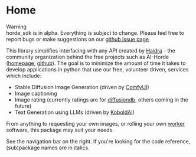 # Home

<div class="warning" markdown="1">
<div class="title" markdown="1">
Warning
</div>
horde_sdk is in alpha. Everything is subject to change. Please feel free to report bugs or make suggestions on our <a href="(https://https//github.com/Haidra-Org/horde-sdk">github issue page</a>
</div>

This library simplifies interfacing with any API created by [Haidra](https://github.com/Haidra-Org) - the community organization
behind the free projects such as AI-Horde ([homepage](https://aihorde.net/), [github](https://github.com/db0/AI-Horde)).
The goal is to minimize the amount of time it takes to develop applications in python that use our free, volunteer driven, services which include:

- Stable Diffusion Image Generation (driven by [ComfyUI](https://github.com/comfyanonymous/ComfyUI))
- Image captioning
- Image rating (currently ratings are for [diffusiondb](https://poloclub.github.io/diffusiondb/), others coming in the future)
- Text Generation using LLMs (driven by [KoboldAI](https://github.com/KoboldAI/KoboldAI-Client))

From anything to requesting your own images, or rolling your own [worker](https://github.com/Haidra-Org/AI-Horde-Worker) software, this package may suit your needs.

See the navigation bar on the right. If you're looking for the code reference, (sub)package names are in italics.
